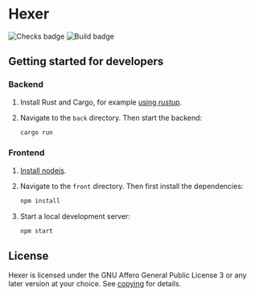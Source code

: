 # Hexer

![Checks badge](https://github.com/hexil-org/hexer/actions/workflows/check.yaml/badge.svg)
![Build badge](https://github.com/hexil-org/hexer/actions/workflows/build.yaml/badge.svg)

## Getting started for developers

### Backend

1.  Install Rust and Cargo, for example [using
    _rustup_](https://www.rust-lang.org/tools/install).

2.  Navigate to the `back` directory. Then start the backend:

    ```sh
    cargo run
    ```

### Frontend

1.  [Install nodejs](https://nodejs.org/en/).

2.  Navigate to the `front` directory. Then first install the dependencies:

    ```sh
    npm install
    ```

3.  Start a local development server:

    ```sh
    npm start
    ```

## License

Hexer is licensed under the GNU Affero General Public License 3 or any later
version at your choice. See [copying](./COPYING.md) for details.
